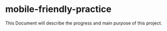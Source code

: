 # mobile-friendly-practice

This Document will describe the progress and main purpose of this project. 

